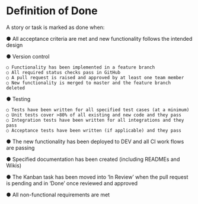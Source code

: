 # Definition of Done

A story or task is marked as done when:

● All acceptance​ ​criteria​ are met and new functionality follows the intended design

● Version control

    ○ Functionality has been implemented in a feature​ ​branch 
    ○ All required status​ ​checks​ ​pass​ in GitHub
    ○ A pull​ ​request​ is raised and approved by at least one team member
    ○ New functionality is merged​ ​to​ ​master​ and the feature​ ​branch​ ​deleted 
    
● Testing

    ○ Tests have been written for all specified​ ​test​ ​cases​ (at a minimum) 
    ○ Unit​ ​tests​ ​cover​ ​>80%​ of all existing and new code and they pass
    ○ Integration​ ​tests​ have been written for all integrations and they pass
    ○ Acceptance​ tests​ have been written (if applicable) and they pass
    
● The new functionality has been deployed​ to DEV and all CI​ ​work flows​ ​are passing

● Specified documentation​ has been created (including READMEs​ and Wikis​)

● The Kanban task has been moved into ‘In Review’ when the pull request is pending and in ‘Done’ once reviewed and approved

● All non-functional​ ​requirements​ are met
